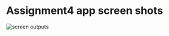 # Assignment4 app screen shots

![screen outputs](https://cloud.githubusercontent.com/assets/10807730/6090666/1023ff02-ae36-11e4-9ece-05f431e05b23.png)
